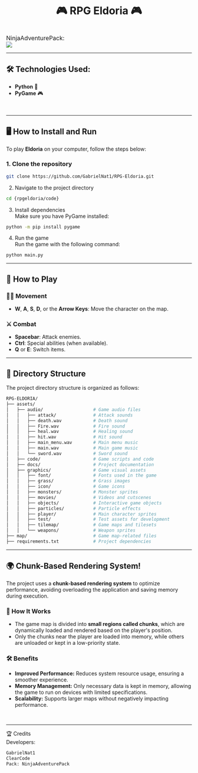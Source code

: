 <div align="center">
  <h1><strong>🎮 RPG Eldoria 🎮</strong></h1>
</div>
<br>
<div style="font-size: 0; line-height: 0;">
  <p style="margin: 0; padding: 0; line-height: normal; font-size: 16px;">NinjaAdventurePack:</p>
</div>

<img src='https://github.com/user-attachments/assets/29986fe7-23d2-4662-bc62-96244db0e1c7'>

---

## 🛠️ Technologies Used:

<ul>
    <li><strong>Python</strong> 🐍</li>
    <li><strong>PyGame</strong> 🎮</li>
</ul>

<br>
<hr>

## 🖥️ How to Install and Run

To play **Eldoria** on your computer, follow the steps below:

### 1. Clone the repository

```bash  
git clone https://github.com/GabrielNat1/RPG-Eldoria.git  
```

2. Navigate to the project directory  
```bash   
cd {rpgeldoria/code}  
```

3. Install dependencies  
Make sure you have PyGame installed:  
```bash  
python -m pip install pygame  
```
4. Run the game  
Run the game with the following command:  
```bash 
python main.py  
```

---

## 🚀 How to Play

### 🏃‍♂️ Movement

- **W**, **A**, **S**, **D**, or the **Arrow Keys**: Move the character on the map.

### ⚔️ Combat

- **Spacebar**: Attack enemies.
- **Ctrl**: Special abilities (when available).
- **Q** or **E**: Switch items.

---

## 📂 Directory Structure  

The project directory structure is organized as follows:

```bash 
RPG-ELDORIA/  
├── assets/  
│   ├── audio/                   # Game audio files  
│   │   ├── attack/              # Attack sounds  
│   │   ├── death.wav            # Death sound  
│   │   ├── Fire.wav             # Fire sound  
│   │   ├── heal.wav             # Healing sound  
│   │   ├── hit.wav              # Hit sound  
│   │   ├── main_menu.wav        # Main menu music  
│   │   ├── main.wav             # Main game music  
│   │   └── sword.wav            # Sword sound  
│   ├── code/                    # Game scripts and code  
│   ├── docs/                    # Project documentation  
│   ├── graphics/                # Game visual assets  
│   │   ├── font/                # Fonts used in the game  
│   │   ├── grass/               # Grass images  
│   │   ├── icon/                # Game icons  
│   │   ├── monsters/            # Monster sprites  
│   │   ├── movies/              # Videos and cutscenes  
│   │   ├── objects/             # Interactive game objects  
│   │   ├── particles/           # Particle effects  
│   │   ├── player/              # Main character sprites  
│   │   ├── test/                # Test assets for development  
│   │   ├── tilemap/             # Game maps and tilesets  
│   │   └── weapons/             # Weapon sprites  
├── map/                         # Game map-related files  
├── requirements.txt             # Project dependencies  
```

---

## 🌍 Chunk-Based Rendering System!

The project uses a **chunk-based rendering system** to optimize performance, avoiding overloading the application and saving memory during execution.  

### 🔧 How It Works  
- The game map is divided into **small regions called chunks**, which are dynamically loaded and rendered based on the player's position.  
- Only the chunks near the player are loaded into memory, while others are unloaded or kept in a low-priority state.  

### 🛠️ Benefits  
- **Improved Performance:** Reduces system resource usage, ensuring a smoother experience.  
- **Memory Management:** Only necessary data is kept in memory, allowing the game to run on devices with limited specifications.  
- **Scalability:** Supports larger maps without negatively impacting performance.  

<br>

---

🏆 Credits  
Developers:

```bash   
GabrielNat1  
ClearCode
Pack: NinjaAdventurePack  
```

